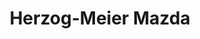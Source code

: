 ---
title: "Herzog-Meier Mazda"
url: /beaverton/herzog-meier-mazda-southwest-tualatin-valley-highway/
shop: car repair
---